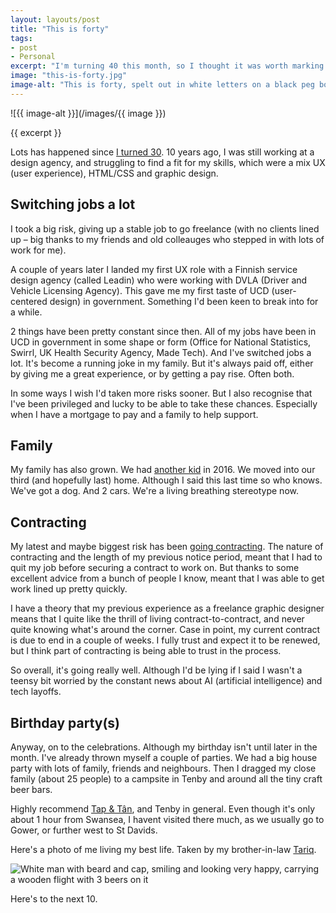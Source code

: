 ```yaml
---
layout: layouts/post
title: "This is forty"
tags:
- post
- Personal
excerpt: "I'm turning 40 this month, so I thought it was worth marking it with a blog post"
image: "this-is-forty.jpg"
image-alt: "This is forty, spelt out in white letters on a black peg board"
---
```


![{{ image-alt }}](/images/{{ image }})

{{ excerpt }}

Lots has happened since [I turned 30](/blog/30-things-done-before-im-30/). 10 years ago, I was still working at a design agency, and struggling to find a fit for my skills, which were a mix UX (user experience), HTML/CSS and graphic design.

## Switching jobs a lot

I took a big risk, giving up a stable job to go freelance (with no clients lined up – big thanks to my friends and old colleauges who stepped in with lots of work for me).

A couple of years later I landed my first UX role with a Finnish service design agency (called Leadin) who were working with DVLA (Driver and Vehicle Licensing Agency). This gave me my first taste of UCD (user-centered design) in government. Something I'd been keen to break into for a while.

2 things have been pretty constant since then. All of my jobs have been in UCD in government in some shape or form (Office for National Statistics, Swirrl, UK Health Security Agency, Made Tech). And I've switched jobs a lot. It's become a running joke in my family. But it's always paid off, either by giving me a great experience, or by getting a pay rise. Often both.

In some ways I wish I'd taken more risks sooner. But I also recognise that I've been privileged and lucky to be able to take these chances. Especially when I have a mortgage to pay and a family to help support.

## Family

My family has also grown. We had [another kid](/blog/sids-words/) in 2016. We moved into our third (and hopefully last) home. Although I said this last time so who knows. We've got a dog. And 2 cars. We're a living breathing stereotype now.

## Contracting

My latest and maybe biggest risk has been [going contracting](/blog/im-going-contracting/). The nature of contracting and the length of my previous notice period, meant that I had to quit my job before securing a contract to work on. But thanks to some excellent advice from a bunch of people I know, meant that I was able to get work lined up pretty quickly.

I have a theory that my previous experience as a freelance graphic designer means that I quite like the thrill of living contract-to-contract, and never quite knowing what's around the corner. Case in point, my current contract is due to end in a couple of weeks. I fully trust and expect it to be renewed, but I think part of contracting is being able to trust in the process.

So overall, it's going really well. Although I'd be lying if I said I wasn't a teensy bit worried by the constant news about AI (artificial intelligence) and tech layoffs.

## Birthday party(s)

Anyway, on to the celebrations. Although my birthday isn't until later in the month. I've already thrown myself a couple of parties. We had a big house party with lots of family, friends and neighbours. Then I dragged my close family (about 25 people) to a campsite in Tenby and around all the tiny craft beer bars.

Highly recommend [Tap & Tân](https://www.tenbybrewingco.com/collections/tap-tan), and Tenby in general. Even though it's only about 1 hour from Swansea, I havent visited there much, as we usually go to Gower, or further west to St Davids.

Here's a photo of me living my best life. Taken by my brother-in-law <a href="https://twitter.com/tjhossy">Tariq</a>.

![White man with beard and cap, smiling and looking very happy, carrying a wooden flight with 3 beers on it](/images/benjy-happy-place.jpeg)

Here's to the next 10.